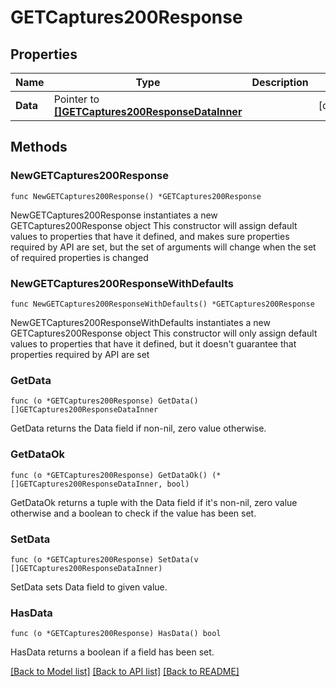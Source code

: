 # GETCaptures200Response

## Properties

Name | Type | Description | Notes
------------ | ------------- | ------------- | -------------
**Data** | Pointer to [**[]GETCaptures200ResponseDataInner**](GETCaptures200ResponseDataInner.md) |  | [optional] 

## Methods

### NewGETCaptures200Response

`func NewGETCaptures200Response() *GETCaptures200Response`

NewGETCaptures200Response instantiates a new GETCaptures200Response object
This constructor will assign default values to properties that have it defined,
and makes sure properties required by API are set, but the set of arguments
will change when the set of required properties is changed

### NewGETCaptures200ResponseWithDefaults

`func NewGETCaptures200ResponseWithDefaults() *GETCaptures200Response`

NewGETCaptures200ResponseWithDefaults instantiates a new GETCaptures200Response object
This constructor will only assign default values to properties that have it defined,
but it doesn't guarantee that properties required by API are set

### GetData

`func (o *GETCaptures200Response) GetData() []GETCaptures200ResponseDataInner`

GetData returns the Data field if non-nil, zero value otherwise.

### GetDataOk

`func (o *GETCaptures200Response) GetDataOk() (*[]GETCaptures200ResponseDataInner, bool)`

GetDataOk returns a tuple with the Data field if it's non-nil, zero value otherwise
and a boolean to check if the value has been set.

### SetData

`func (o *GETCaptures200Response) SetData(v []GETCaptures200ResponseDataInner)`

SetData sets Data field to given value.

### HasData

`func (o *GETCaptures200Response) HasData() bool`

HasData returns a boolean if a field has been set.


[[Back to Model list]](../README.md#documentation-for-models) [[Back to API list]](../README.md#documentation-for-api-endpoints) [[Back to README]](../README.md)


